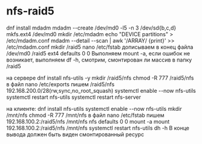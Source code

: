 # nfs-raid5
dnf install mdadm
mdadm --create /dev/md0 -l5 -n 3 /dev/sd{b,c,d}
mkfs.ext4 /dev/md0
mkdir /etc/mdadm
echo "DEVICE partitions" > /etc/mdadm.conf
mdadm --detail --scan | awk '/ARRAY/ {print}' >> /etc/mdadm.conf
mkdir /raid5
nano /etc/fstab
дописываем в конец файла
/dev/md0 /raid5 ext4 defaults 0 0
Выполняем mount -a, если ошибок не возникает, выполняем df -h, смотрим, смонтирован ли массив в папку /raid5

на сервере
dnf install nfs-utils -y
mkdir /raid5/nfs
chmod -R 777 /raid5/nfs 
в файл nano /etc/exports пишем
/raid5/nfs 192.168.200.0/28(rw,sync,no_root_squash)
systemctl enable --now nfs-utils
systemctl restart nfs-utils
systemctl restart nfs-server


на клиенте:
dnf install nfs-utils
systemctl enable --now nfs-utils
mkdir /mnt/nfs
chmod -R 777 /mnt/nfs
в файл nano /etc/fstab пишем
192.168.100.2:/raid5/nfs /mnt/nfs nfs defaults 0 0
mount -a
mount 192.168.100.2:/raid5/nfs /mnt/nfs
systemctl restart nfs-utils
dh -h 
В конце вывода должен быть виден смонтированный ресурс

